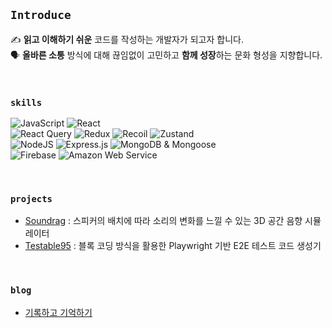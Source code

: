 ## `Introduce`

✍️ **읽고 이해하기 쉬운** 코드를 작성하는 개발자가 되고자 합니다.<br>
🗣️ **올바른 소통** 방식에 대해 끊임없이 고민하고 **함께 성장**하는 문화 형성을 지향합니다.

<br>

### `skills`
![JavaScript](https://img.shields.io/badge/javascript-%23404d59.svg?style=for-the-badge&logo=javascript&logoColor=%sd)
![React](https://img.shields.io/badge/react-%23404d59.svg?style=for-the-badge&logo=react&logoColor=%2361DAFB)<br>
![React Query](https://img.shields.io/badge/reactquery-%23404d59.svg?style=for-the-badge&logo=reactquery&logoColor=%2) 
![Redux](https://img.shields.io/badge/redux-%23404d59.svg?style=for-the-badge&logo=redux&logoColor=%23DB7093)
![Recoil](https://img.shields.io/badge/recoil-%23404d59.svg?style=for-the-badge&logo=recoil&logoColor=%sd)
![Zustand](https://img.shields.io/badge/zustand-%23404d59.svg?style=for-the-badge&logo=react&logoColor=%23FFFFFF) <br>
![NodeJS](https://img.shields.io/badge/node.js-404d59?style=for-the-badge&logo=node.js&logoColor=6DA55F)
![Express.js](https://img.shields.io/badge/express.js-%23404d59.svg?style=for-the-badge&logo=express&logoColor=%23w)
![MongoDB & Mongoose](https://img.shields.io/badge/MongoDB%20&%20Mongoose-%23404d59.svg?style=for-the-badge&logo=mongodb&logoColor=w) <br>
![Firebase](https://img.shields.io/badge/firebase-%23404d59.svg?style=for-the-badge&logo=firebase&logoColor=red)
![Amazon Web Service](https://img.shields.io/badge/amazon%20web%20service-%23404d59.svg?style=for-the-badge&logo=amazon&logoColor=b)

<br>

### `projects`
- [Soundrag](https://soundrag.co.kr/) : 스피커의 배치에 따라 소리의 변화를 느낄 수 있는 3D 공간 음향 시뮬레이터
- [Testable95](https://testable95.co.kr/) : 블록 코딩 방식을 활용한 Playwright 기반 E2E 테스트 코드 생성기

<br>

### `blog`
- [기록하고 기억하기](https://devrey.blog/)
